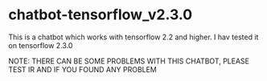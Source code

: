 # chatbot-tensorflow_v2.3.0

This is a chatbot which works with tensorflow 2.2 and higher. I hav tested it on tensorflow 2.3.0

NOTE: THERE CAN BE SOME PROBLEMS WITH THIS CHATBOT, PLEASE TEST IR AND IF YOU FOUND ANY PROBLEM
